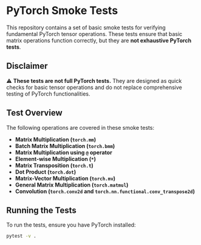 # PyTorch Smoke Tests

This repository contains a set of basic smoke tests for verifying fundamental PyTorch tensor operations. These tests ensure that basic matrix operations function correctly, but they are **not exhaustive PyTorch tests**.

## Disclaimer

⚠️ **These tests are not full PyTorch tests.** They are designed as quick checks for basic tensor operations and do not replace comprehensive testing of PyTorch functionalities.

## Test Overview

The following operations are covered in these smoke tests:

- **Matrix Multiplication (`torch.mm`)**
- **Batch Matrix Multiplication (`torch.bmm`)**
- **Matrix Multiplication using `@` operator**
- **Element-wise Multiplication (`*`)**
- **Matrix Transposition (`torch.t`)**
- **Dot Product (`torch.dot`)**
- **Matrix-Vector Multiplication (`torch.mv`)**
- **General Matrix Multiplication (`torch.matmul`)**
- **Convolution (`torch.conv2d` and `torch.nn.functional.conv_transpose2d`)**

## Running the Tests

To run the tests, ensure you have PyTorch installed:

```bash
pytest -v .
```

